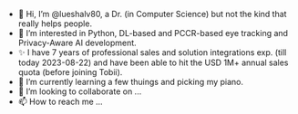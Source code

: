 - 👋 Hi, I’m @lueshalv80, a Dr. (in Computer Science) but not the kind that really helps people.
- 👀 I’m interested in Python, DL-based and PCCR-based eye tracking and Privacy-Aware AI development.
- ✨ I have 7 years of professional sales and solution integrations exp. (till today 2023-08-22) and have been able to hit the USD 1M+ annual sales quota (before joining Tobii).
- 🌱 I’m currently learning a few thuings and picking my piano.
- 💞️ I’m looking to collaborate on ...
- 📫 How to reach me ...

<!---
lueshalv80/lueshalv80 is a ✨ special ✨ repository because its `README.md` (this file) appears on your GitHub profile.
You can click the Preview link to take a look at your changes.
--->
